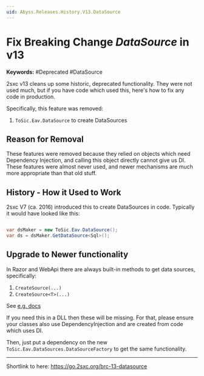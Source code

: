 ```yaml
---
uid: Abyss.Releases.History.V13.DataSource
---
```


# Fix Breaking Change _DataSource_ in v13

**Keywords:** #Deprecated #DataSource

2sxc v13 cleans up some historic, deprecated functionality. They were not used much, but if you have code which used this, here's how to fix any code in production.

Specifically, this feature was removed:

1. `ToSic.Eav.DataSource` to create DataSources

## Reason for Removal

These features were removed because they relied on objects which need Dependency Injection, and calling this object directly cannot give us DI.
These features were almost never used, and newer mechanisms are much more appropriate than that old stuff.

## History - How it Used to Work

2sxc V7 (ca. 2016) introduced this to create DataSources in code. Typically it would have looked like this:

```csharp

var dsMaker = new ToSic.Eav.DataSource();
var ds = dsMaker.GetDataSource<Sql>();
```

## Upgrade to Newer functionality

In Razor and WebApi there are always built-in methods to get data sources, specifically:

1. `CreateSource(...)`
1. `CreateSource<T>(...)`

See [e.g. docs](xref:Custom.Hybrid.Razor12.CreateSource*)

If you need this in a DLL then these will be missing. For that, please ensure your classes also use DependencyInjection and are created from code which uses DI.

Then, just put a dependency on the new `ToSic.Eav.DataSources.DataSourceFactory` to get the same functionality.

---

Shortlink to here: <https://go.2sxc.org/brc-13-datasource>
